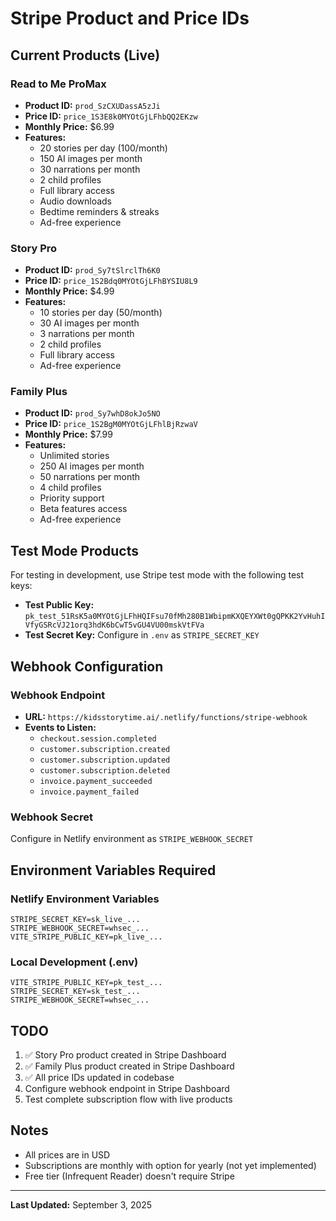 # Stripe Product and Price IDs

## Current Products (Live)

### Read to Me ProMax
- **Product ID:** `prod_SzCXUDassA5zJi`
- **Price ID:** `price_1S3E8k0MYOtGjLFhbQQ2EKzw`
- **Monthly Price:** $6.99
- **Features:**
  - 20 stories per day (100/month)
  - 150 AI images per month
  - 30 narrations per month
  - 2 child profiles
  - Full library access
  - Audio downloads
  - Bedtime reminders & streaks
  - Ad-free experience

### Story Pro
- **Product ID:** `prod_Sy7tSlrclTh6K0`
- **Price ID:** `price_1S2Bdq0MYOtGjLFhBYSIU8L9`
- **Monthly Price:** $4.99
- **Features:**
  - 10 stories per day (50/month)
  - 30 AI images per month
  - 3 narrations per month
  - 2 child profiles
  - Full library access
  - Ad-free experience

### Family Plus
- **Product ID:** `prod_Sy7whD8okJo5NO`
- **Price ID:** `price_1S2BgM0MYOtGjLFhlBjRzwaV`
- **Monthly Price:** $7.99
- **Features:**
  - Unlimited stories
  - 250 AI images per month
  - 50 narrations per month
  - 4 child profiles
  - Priority support
  - Beta features access
  - Ad-free experience

## Test Mode Products

For testing in development, use Stripe test mode with the following test keys:
- **Test Public Key:** `pk_test_51RsK5a0MYOtGjLFhHQIFsu70fMh280B1WbipmKXQEYXWt0gQPKK2YvHuhIVfyGSRcVJ21orq3hdK6bCwT5vGU4VU00mskVtFVa`
- **Test Secret Key:** Configure in `.env` as `STRIPE_SECRET_KEY`

## Webhook Configuration

### Webhook Endpoint
- **URL:** `https://kidsstorytime.ai/.netlify/functions/stripe-webhook`
- **Events to Listen:**
  - `checkout.session.completed`
  - `customer.subscription.created`
  - `customer.subscription.updated`
  - `customer.subscription.deleted`
  - `invoice.payment_succeeded`
  - `invoice.payment_failed`

### Webhook Secret
Configure in Netlify environment as `STRIPE_WEBHOOK_SECRET`

## Environment Variables Required

### Netlify Environment Variables
```
STRIPE_SECRET_KEY=sk_live_...
STRIPE_WEBHOOK_SECRET=whsec_...
VITE_STRIPE_PUBLIC_KEY=pk_live_...
```

### Local Development (.env)
```
VITE_STRIPE_PUBLIC_KEY=pk_test_...
STRIPE_SECRET_KEY=sk_test_...
STRIPE_WEBHOOK_SECRET=whsec_...
```

## TODO
1. ✅ Story Pro product created in Stripe Dashboard
2. ✅ Family Plus product created in Stripe Dashboard
3. ✅ All price IDs updated in codebase
4. Configure webhook endpoint in Stripe Dashboard
5. Test complete subscription flow with live products

## Notes
- All prices are in USD
- Subscriptions are monthly with option for yearly (not yet implemented)
- Free tier (Infrequent Reader) doesn't require Stripe

---
**Last Updated:** September 3, 2025